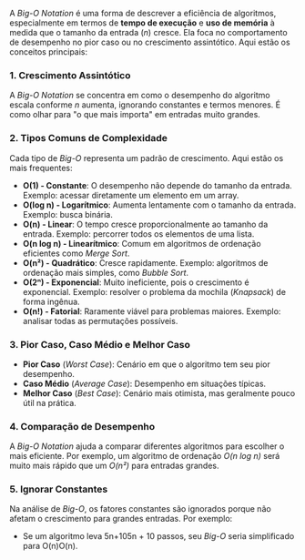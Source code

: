 A _Big-O Notation_ é uma forma de descrever a eficiência de algoritmos, especialmente em termos de **tempo de execução** e **uso de memória** à medida que o tamanho da entrada (_n_) cresce. Ela foca no comportamento de desempenho no pior caso ou no crescimento assintótico. Aqui estão os conceitos principais:

### **1. Crescimento Assintótico**

A _Big-O Notation_ se concentra em como o desempenho do algoritmo escala conforme _n_ aumenta, ignorando constantes e termos menores. É como olhar para "o que mais importa" em entradas muito grandes.

### **2. Tipos Comuns de Complexidade**

Cada tipo de _Big-O_ representa um padrão de crescimento. Aqui estão os mais frequentes:

- **O(1) - Constante**: O desempenho não depende do tamanho da entrada. Exemplo: acessar diretamente um elemento em um array.
- **O(log n) - Logarítmico**: Aumenta lentamente com o tamanho da entrada. Exemplo: busca binária.
- **O(n) - Linear**: O tempo cresce proporcionalmente ao tamanho da entrada. Exemplo: percorrer todos os elementos de uma lista.
- **O(n log n) - Linearítmico**: Comum em algoritmos de ordenação eficientes como _Merge Sort_.
- **O(n²) - Quadrático**: Cresce rapidamente. Exemplo: algoritmos de ordenação mais simples, como _Bubble Sort_.
- **O(2ⁿ) - Exponencial**: Muito ineficiente, pois o crescimento é exponencial. Exemplo: resolver o problema da mochila (_Knapsack_) de forma ingênua.
- **O(n!) - Fatorial**: Raramente viável para problemas maiores. Exemplo: analisar todas as permutações possíveis.

### **3. Pior Caso, Caso Médio e Melhor Caso**

- **Pior Caso** (_Worst Case_): Cenário em que o algoritmo tem seu pior desempenho.
- **Caso Médio** (_Average Case_): Desempenho em situações típicas.
- **Melhor Caso** (_Best Case_): Cenário mais otimista, mas geralmente pouco útil na prática.

### **4. Comparação de Desempenho**

A _Big-O Notation_ ajuda a comparar diferentes algoritmos para escolher o mais eficiente. Por exemplo, um algoritmo de ordenação _O(n log n)_ será muito mais rápido que um _O(n²)_ para entradas grandes.

### **5. Ignorar Constantes**

Na análise de _Big-O_, os fatores constantes são ignorados porque não afetam o crescimento para grandes entradas. Por exemplo:
- Se um algoritmo leva 5n+105n + 10 passos, seu _Big-O_ seria simplificado para O(n)O(n).


